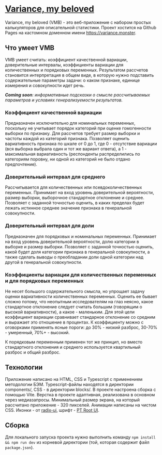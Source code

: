 # [Variance, my beloved](https://variance.monster)

Variance, my beloved (VMB) - это веб-приложение с набором простых калькуляторов для 
описательной статистики. Проект хостится на Github Pages на кастомном доменном 
имени https://variance.monster. 

## Что умеет  VMB

VMB умеет считать: коэффициент качественной вариации, доверительные интервалы, 
коэффициенты вариации для количественных и порядковых переменных. Результатом 
рассчетов становится интерпретация в общем виде, в которую нужно подставить 
содержательные параметры задачи: о каком признаке, единице измерения и
совокупности идет речь. 

***Coming soon**: информативные подсказки о смысле рассчитываемых параметров и 
условиях генерализуемости результатов.*

### Коэффициент качественной вариации
Предназначен исключительно для номинальных переменных, поскольку не учитывает
порядок категорий при оценке гомогенности выборки по признаку. Для рассчетов требует
размер выборки и частоты каждой из категорий признака. Позволяет оценить вариативность
признака по шкале от 0 до 1, где 0 - отсутствие вариации (вся выборка выбрала один и тот же вариант ответа),
а 1 - максимальная вариативность (респонденты распределились по категориям поровну, ни одной 
из категорий не было отдано предпочтение). 

### Доверительный интервал для среднего
Рассчитывается для количественных или псевдоколичественных переменных. Принимает
на вход уровень доверительной вероятности, размер выборки, выборочное стандартное 
отклонение и среднее. Позволяет с заданной точностью оценить, в каких пределах будет 
лежать истинное среднее значение признака в генеральной совокупности.

### Доверительный интервал для доли
Предназначен для порядковых и номинальных переменных. Принимает на вход уровень доверительной вероятности,
долю категории в выборке и размер выборки. Позволяет с заданной точностью оценить, 
какой будет доля категории признака в генеральной совокупности, а также сделать
выводы о преобладании доли одной категории над другой в генеральной совокупности.

### Коэффициенты вариации для количественных переменных и для порядковых переменных
Не несет большого содержательного смысла, но упрощает задачу оценки вариативности количественных
переменных. Оценить ее бывает сложно потому, что неопытным исследователям на глаз неясно, какое стандартное
отклонение следует считать большим (говорящим о высокой вариативности), а какое - маленьким. Для этой цели
коэффициент вариации сравнивает стандарное отклонение со средним и выражает это отношение в процентах. К 
коэффициенту можно с оговорками применять ясные пороги: до 30% - низкий разброс, 30-70% - умеренный, 70%+ - высокий.

К порядковым переменным применен тот же принцип, но вместо стандартного отклонения и среднего используется квартильный
разброс и общий разброс.

## Технологии

Приложение написано на HTML, CSS и Typescript с применением методологии БЭМ. Typescript-файлы находятся 
в директории components/, CSS - в директории blocks/. В проекте настроена сборка с помощью Vite. 
Верстка в проекте адаптивная, реализована в основном через медиазапросы. Минимальный размер экрана, на
который рассчитано приложение - 320 пикселей. Анимации написаны на чистом CSS. Иконки  - от 
[radix-ui](https://www.radix-ui.com), шрифт - [PT Root UI](https://www.paratype.ru/fonts/pt/pt-root-ui).

## Сборка
Для локального запуска проекта нужно выполнить команду ```npm install && npm run dev``` из корневой директории
(той, которая содержит файл ```package.json```). 
